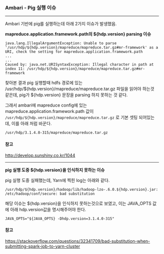 ### Ambari - Pig 실행 이슈

<hr>





Ambari 기반에 pig를 실행하는데 아래 2가지 이슈가 발생했음.




**mapreduce.application.framework.path의 ${hdp.version} parsing 이슈**

```
java.lang.IllegalArgumentException: Unable to parse '/usr/hdp/${hdp.version}/mapreduce/mapreduce.tar.gz#mr-framework' as a URI, check the setting for mapreduce.application.framework.path
...
...
Caused by: java.net.URISyntaxException: Illegal character in path at index 11: /usr/hdp/${hdp.version}/mapreduce/mapreduce.tar.gz#mr-framework
```


찾아본 결과 pig 실행할때 hdfs 경로에 있는 /usr/hdp/${hdp.version}/mapreduce/mapreduce.tar.gz 파일을 읽어야 하는것 같은데, pig가 ${hdp.version} 문장을 parsing 하지 못하는 것 같다.



그래서 ambari에 mapreduce config에 있는 mapreduce.application.framework.path 값이 `/usr/hdp/${hdp.version}/mapreduce/mapreduce.tar.gz` 로 기본 셋팅 되어있는데, 이를 아래 처럼 바꾼다.

`/usr/hdp/3.1.4.0-315/mapreduce/mapreduce.tar.gz`



#### 참고

http://develop.sunshiny.co.kr/1044



<hr>



**pig 실행 도중 ${hdp.version}을 인식하지 못하는 이슈**

pig 실행 도중 실패했는데, Yarn에 찍힌 log는 아래와 같다.

```
/usr/hdp/${hdp.version}/hadoop/lib/hadoop-lzo-.6.0.${hdp.version}.jar:
/etc/hadoop/conf/secure: bad substitution
```



해당 이슈는 ${hdp.version}을 인식하지 못하는것으로 보였고, 이는 JAVA_OPTS 값에 아래 hdp.version값을 명시해주어야 한다.

`JAVA_OPTS="${JAVA_OPTS} -Dhdp.version=3.1.4.0-315"`



#### 참고

https://stackoverflow.com/questions/32341709/bad-substitution-when-submitting-spark-job-to-yarn-cluster









